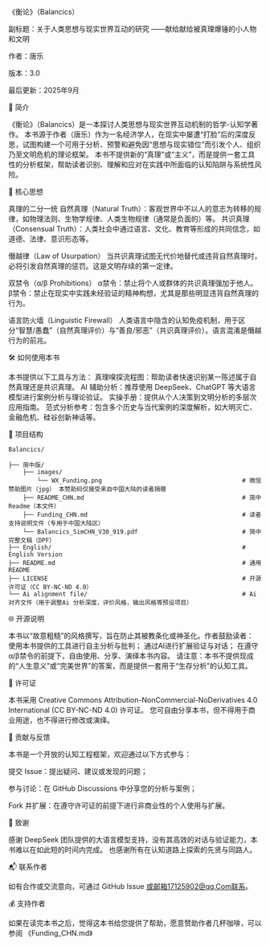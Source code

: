 《衡论》（Balancics）

副标题：关于人类思想与现实世界互动的研究 ——献给献给被真理爆锤的小人物和文明

作者：唐乐

版本：3.0

最后更新：2025年9月

📖 简介

《衡论》（Balancics）是一本探讨人类思想与现实世界互动机制的哲学-认知学著作。
本书源于作者（唐乐）作为一名经济学人，在现实中屡遭“打脸”后的深度反思，试图构建一个可用于分析、预警和避免因“思想与现实错位”而引发个人、组织乃至文明危机的理论框架。
本书不提供新的“真理”或“主义”，而是提供一套工具性的分析框架，帮助读者识别、理解和应对在实践中所面临的认知陷阱与系统性风险。

🧠 核心思想

真理的二分一统
自然真理（Natural Truth）：客观世界中不以人的意志为转移的规律，如物理法则、生物学规律、人类生物规律（通常是负面的）等。
共识真理（Consensual Truth）：人类社会中通过语言、文化、教育等形成的共同信念，如道德、法律、意识形态等。

僭越律（Law of Usurpation）
当共识真理试图无代价地替代或违背自然真理时，必将引发自然真理的惩罚。这是文明存续的第一定律。

双禁令（α/β Prohibitions）
α禁令：禁止将个人或群体的共识真理强加于他人。
β禁令：禁止在现实中实践未经验证的精神构想，尤其是那些明显违背自然真理的行为。

语言防火墙（Linguistic Firewall）
人类语言中隐含的认知免疫机制，用于区分“智慧/愚蠢”（自然真理评价）与“善良/邪恶”（共识真理评价）。语言混淆是僭越行为的前兆。

🛠️ 如何使用本书

本书提供以下工具与方法：
真理嗅探流程图：帮助读者快速识别某一陈述属于自然真理还是共识真理。
AI 辅助分析：推荐使用 DeepSeek、ChatGPT 等大语言模型进行案例分析与理论验证。
实操手册：提供从个人决策到文明分析的多层次应用指南。
范式分析参考：包含多个历史与当代案例的深度解析，如大明灭亡、金融危机、硅谷创新神话等。

📂 项目结构
```
Balancics/

├── 简中版/         
    ├── images/
        └── WX_Funding.png                                       # 微信赞助图片（jpg） 本赞助码仅接受来自中国大陆的读者捐赠
    ├── README_CHN.md                                            # 简中Readme（本文件）
    ├── Funding_CHN.md                                           # 读者支持说明文件（专用于中国大陆区）
    └── Balancics_SimCHN_V30_919.pdf                             # 简中完整文稿（DPF）
├── English/                                                     # English Version 
├── README.md                                                    # 通用README
├── LICENSE                                                      # 开源许可证（CC BY-NC-ND 4.0）
└── Ai alignment file/                                           # Ai 对齐文件（用于调整Ai 分析深度，评价风格，输出风格等预设项目）
```


🌐 开源说明

本书以“故意粗糙”的风格撰写，旨在防止其被教条化或神圣化。作者鼓励读者：
使用本书提供的工具进行自主分析与批判；
通过AI进行扩展验证与对话；
在遵守α/β禁令的前提下，自由使用、分享、演绎本书内容。
请注意：本书不提供现成的“人生意义”或“完美世界”的答案，而是提供一套用于“生存分析”的认知工具。

📜 许可证

本书采用 Creative Commons Attribution-NonCommercial-NoDerivatives 4.0 International (CC BY-NC-ND 4.0) 许可证。
您可自由分享本书，但不得用于商业用途，也不得进行修改或演绎。

👥 贡献与反馈

本书是一个开放的认知工程框架，欢迎通过以下方式参与：

提交 Issue：提出疑问、建议或发现的问题；

参与讨论：在 GitHub Discussions 中分享您的分析与案例；

Fork 并扩展：在遵守许可证的前提下进行非商业性的个人使用与扩展。

🙏 致谢

感谢 DeepSeek 团队提供的大语言模型支持，没有其高效的对话与验证能力，本书难以在如此短的时间内完成。
也感谢所有在认知道路上探索的先贤与同路人。

📬 联系作者

如有合作或交流意向，可通过 GitHub Issue 或邮箱17125902@qq.Com联系。

💰 支持作者

如果在读完本书之后，觉得这本书给您提供了帮助，愿意赞助作者几杯咖啡，可以参阅 《Funding_CHN.md》